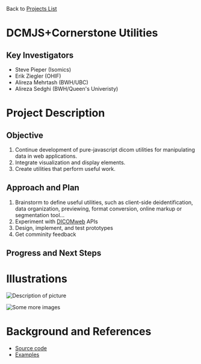Back to [Projects List](../../README.md#ProjectsList)

# DCMJS+Cornerstone Utilities

## Key Investigators

- Steve Pieper (Isomics)
- Erik Ziegler (OHIF)
- Alireza Mehrtash (BWH/UBC)
- Alireza Sedghi (BWH/Queen's Univeristy)


# Project Description

## Objective

1. Continue development of pure-javascript dicom utilities for manipulating data in web applications.
1. Integrate visualization and display elements.
1. Create utilities that perform useful work.

## Approach and Plan

1. Brainstorm to define useful utilities, such as client-side deidentification, data organization, previewing, format conversion, online markup or segmentation tool...
1. Experiment with [DICOMweb](http://dicomweb.org) APIs
1. Design, implement, and test prototypes
1. Get comminity feedback

## Progress and Next Steps

<!--Describe progress and next steps in a few bullet points as you are making progress.-->

# Illustrations

<!--Add pictures and links to videos that demonstrate what has been accomplished.-->

![Description of picture](Example2.jpg)

![Some more images](Example2.jpg)

# Background and References

<!--Use this space for information that may help people better understand your project, like links to papers, source code, or data.-->

- [Source code](https://github.com/pieper/dcmjs)
- [Examples](https://pieper.github.io/dcmjs/examples)
